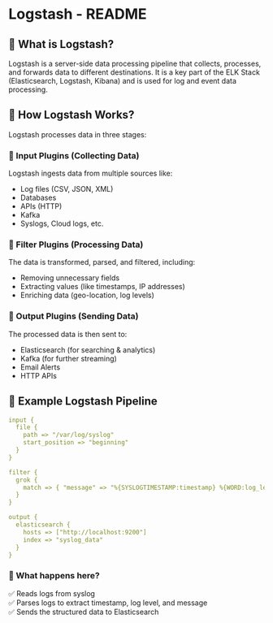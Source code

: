 # Logstash - README

## 📌 What is Logstash?

Logstash is a server-side data processing pipeline that collects, processes, and forwards data to different destinations. It is a key part of the ELK Stack (Elasticsearch, Logstash, Kibana) and is used for log and event data processing.

## 🚀 How Logstash Works?

Logstash processes data in three stages:

### 🔹 Input Plugins (Collecting Data)

Logstash ingests data from multiple sources like:

- Log files (CSV, JSON, XML)
- Databases
- APIs (HTTP)
- Kafka
- Syslogs, Cloud logs, etc.

### 🔹 Filter Plugins (Processing Data)

The data is transformed, parsed, and filtered, including:

- Removing unnecessary fields
- Extracting values (like timestamps, IP addresses)
- Enriching data (geo-location, log levels)

### 🔹 Output Plugins (Sending Data)

The processed data is then sent to:

- Elasticsearch (for searching & analytics)
- Kafka (for further streaming)
- Email Alerts
- HTTP APIs

## 📜 Example Logstash Pipeline

```yaml
input {
  file {
    path => "/var/log/syslog"
    start_position => "beginning"
  }
}

filter {
  grok {
    match => { "message" => "%{SYSLOGTIMESTAMP:timestamp} %{WORD:log_level} %{GREEDYDATA:message}" }
  }
}

output {
  elasticsearch {
    hosts => ["http://localhost:9200"]
    index => "syslog_data"
  }
}
```

### 🔹 What happens here?

✅ Reads logs from syslog  
✅ Parses logs to extract timestamp, log level, and message  
✅ Sends the structured data to Elasticsearch
